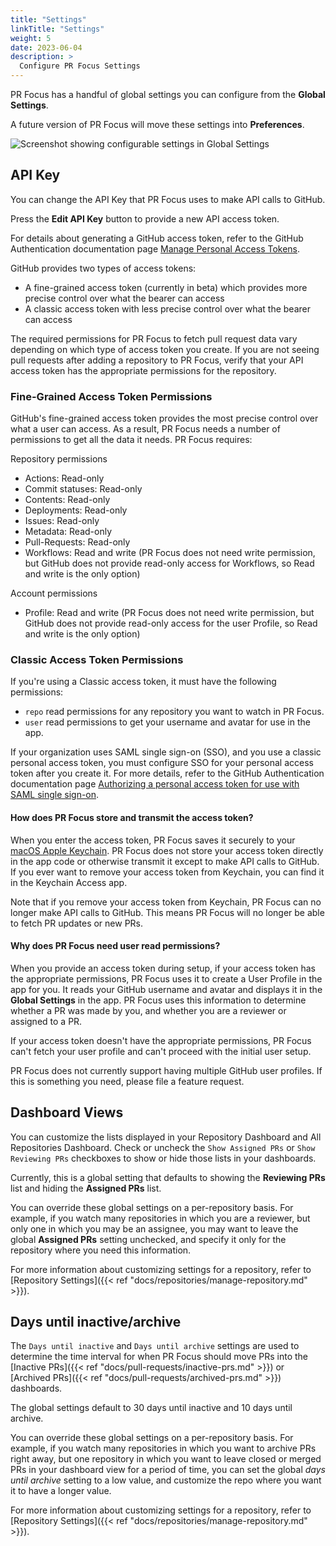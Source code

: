 ```yaml
---
title: "Settings"
linkTitle: "Settings"
weight: 5
date: 2023-06-04
description: >
  Configure PR Focus Settings
---
```


PR Focus has a handful of global settings you can configure from the **Global Settings**.

A future version of PR Focus will move these settings into **Preferences**.

![Screenshot showing configurable settings in Global Settings](/images/global-settings.png)

## API Key

You can change the API Key that PR Focus uses to make API calls to GitHub.

Press the **Edit API Key** button to provide a new API access token.

For details about generating a GitHub access token, refer to the GitHub Authentication documentation page [Manage Personal Access Tokens](https://docs.github.com/en/authentication/keeping-your-account-and-data-secure/managing-your-personal-access-tokens).

GitHub provides two types of access tokens:

- A fine-grained access token (currently in beta) which provides more precise control over what the bearer can access
- A classic access token with less precise control over what the bearer can access

The required permissions for PR Focus to fetch pull request data vary depending on which type of access token you create. If you are not seeing pull requests after adding a repository to PR Focus, verify that your API access token has the appropriate permissions for the repository.

### Fine-Grained Access Token Permissions

GitHub's fine-grained access token provides the most precise control over what a user can access. As a result, PR Focus needs a number of permissions to get all the data it needs. PR Focus requires:

Repository permissions
- Actions: Read-only
- Commit statuses: Read-only
- Contents: Read-only
- Deployments: Read-only
- Issues: Read-only
- Metadata: Read-only
- Pull-Requests: Read-only
- Workflows: Read and write (PR Focus does not need write permission, but GitHub does not provide read-only access for Workflows, so Read and write is the only option)

Account permissions
- Profile: Read and write (PR Focus does not need write permission, but GitHub does not provide read-only access for the user Profile, so Read and write is the only option)

### Classic Access Token Permissions

If you're using a Classic access token, it must have the following permissions:

- `repo` read permissions for any repository you want to watch in PR Focus. 
- `user` read permissions to get your username and avatar for use in the app.

If your organization uses SAML single sign-on (SSO), and you use a classic personal access token, you must configure SSO for your personal access token after you create it. For more details, refer to the GitHub Authentication documentation page [Authorizing a personal access token for use with SAML single sign-on](https://docs.github.com/en/enterprise-cloud@latest/authentication/authenticating-with-saml-single-sign-on/authorizing-a-personal-access-token-for-use-with-saml-single-sign-on).

#### How does PR Focus store and transmit the access token?

When you enter the access token, PR Focus saves it securely to your [macOS Apple Keychain](https://support.apple.com/guide/mac-help/use-keychains-to-store-passwords-mchlf375f392/mac). PR Focus does not store your access token directly in the app code or otherwise transmit it except to make API calls to GitHub. If you ever want to remove your access token from Keychain, you can find it in the Keychain Access app. 

Note that if you remove your access token from Keychain, PR Focus can no longer make API calls to GitHub. This means PR Focus will no longer be able to fetch PR updates or new PRs.

#### Why does PR Focus need user read permissions?

When you provide an access token during setup, if your access token has the appropriate permissions, PR Focus uses it to create a User Profile in the app for you. It reads your GitHub username and avatar and displays it in the **Global Settings** in the app. PR Focus uses this information to determine whether a PR was made by you, and whether you are a reviewer or assigned to a PR.

If your access token doesn't have the appropriate permissions, PR Focus can't fetch your user profile and can't proceed with the initial user setup.

PR Focus does not currently support having multiple GitHub user profiles. If this is something you need, please file a feature request.

## Dashboard Views

You can customize the lists displayed in your Repository Dashboard and All Repositories Dashboard. Check or uncheck the `Show Assigned PRs` or `Show Reviewing PRs` checkboxes to show or hide those lists in your dashboards. 

Currently, this is a global setting that defaults to showing the **Reviewing PRs** list and hiding the **Assigned PRs** list.

You can override these global settings on a per-repository basis. For example, if you watch many repositories in which you are a reviewer, but only one in which you may be an assignee, you may want to leave the global **Assigned PRs** setting unchecked, and specify it only for the repository where you need this information.

For more information about customizing settings for a repository, refer to [Repository Settings]({{< ref "docs/repositories/manage-repository.md" >}}).

## Days until inactive/archive

The `Days until inactive` and `Days until archive` settings are used to determine the time interval for when PR Focus should move PRs into the [Inactive PRs]({{< ref "docs/pull-requests/inactive-prs.md" >}}) or [Archived PRs]({{< ref "docs/pull-requests/archived-prs.md" >}}) dashboards.

The global settings default to 30 days until inactive and 10 days until archive.

You can override these global settings on a per-repository basis. For example, if you watch many repositories in which you want to archive PRs right away, but one repository in which you want to leave closed or merged PRs in your dashboard view for a period of time, you can set the global *days until archive* setting to a low value, and customize the repo where you want it to have a longer value.

For more information about customizing settings for a repository, refer to [Repository Settings]({{< ref "docs/repositories/manage-repository.md" >}}).
